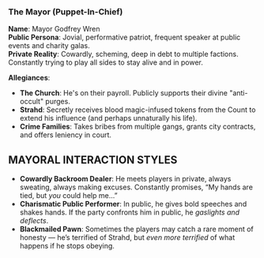 ### The Mayor (Puppet-In-Chief)

**Name**: Mayor Godfrey Wren  
**Public Persona**: Jovial, performative patriot, frequent speaker at public events and charity galas.  
**Private Reality**: Cowardly, scheming, deep in debt to multiple factions. Constantly trying to play all sides to stay alive and in power.

**Allegiances**:
- **The Church**: He's on their payroll. Publicly supports their divine "anti-occult" purges.
- **Strahd**: Secretly receives blood magic-infused tokens from the Count to extend his influence (and perhaps unnaturally his life).
- **Crime Families**: Takes bribes from multiple gangs, grants city contracts, and offers leniency in court.


## MAYORAL INTERACTION STYLES

- **Cowardly Backroom Dealer**: He meets players in private, always sweating, always making excuses. Constantly promises, “My hands are tied, but _you_ could help me...”
- **Charismatic Public Performer**: In public, he gives bold speeches and shakes hands. If the party confronts him in public, he _gaslights and deflects_.
- **Blackmailed Pawn**: Sometimes the players may catch a rare moment of honesty — he’s terrified of Strahd, but _even more terrified_ of what happens if he stops obeying.